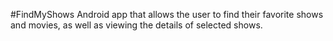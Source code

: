 #FindMyShows
 Android app that allows the user to find their favorite shows and movies, as well as viewing the details of selected shows. 
